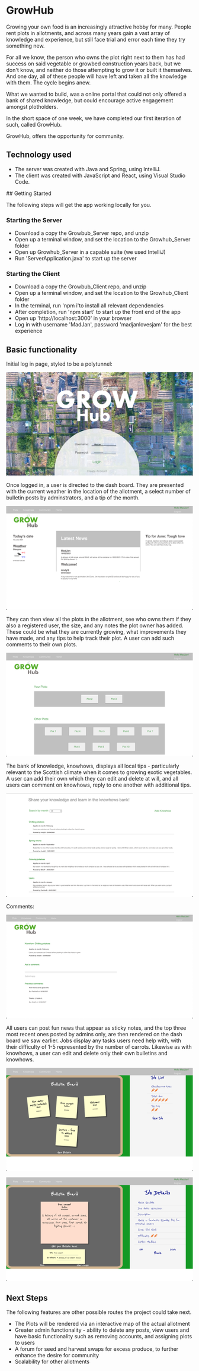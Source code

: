 # GrowHub

Growing your own food is an increasingly attractive hobby for many. People rent plots in allotments, and across many years gain a vast array of knowledge and experience, but still face trial and error each time they try something new. 

For all we know, the person who owns the plot right next to them has had success on said vegetable or growbed construction years back, but we don't know, and neither do those attempting to grow it or built it themselves. And one day, all of these people will have left and taken all the knowledge with them. The cycle begins anew.

What we wanted to build, was a online portal that could not only offered a bank of shared knowledge, but could encourage active engagement amongst plotholders.

In the short space of one week, we have completed our first iteration of such, called GrowHub.

GrowHub, offers the opportunity for community.

## Technology used
* The server was created with Java and Spring, using IntelliJ.
* The client was created with JavaScript and React, using Visual Studio Code.

## Getting Started

The following steps will get the app working locally for you.

### Starting the Server
* Download a copy the Growbub_Server repo, and unzip
* Open up a terminal window, and set the location to the Growhub_Server folder
* Open up Growhub_Server in a capable suite (we used IntelliJ)
* Run 'ServerApplication.java' to start up the server

### Starting the Client 
* Download a copy the Growbub_Client repo, and unzip
* Open up a terminal window, and set the location to the Growhub_Client folder
* In the terminal, run 'npm i'to install all relevant dependencies
* After completion, run 'npm start' to start up the front end of the app
* Open up 'http://localhost:3000' in your browser
* Log in with username 'MadJan', password 'madjanlovesjam' for the best experience

## Basic functionality

Initial log in page, styled to be a polytunnel:

![Alt login page with a background of an aerial view of an allotment](README_images/login.png "Login Page")


Once logged in, a user is directed to the dash board. They are presented with the current weather in the location of the allotment, a select number of bulletin posts by adminstrators, and a tip of the month.

![Alt dashboard home page, rendering a widget, some bulletins, and a tip of the month](README_images/home.png "Dashboard")

They can then view all the plots in the allotment, see who owns them if they also a registered user, the size, and any notes the plot owner has added. These could be what they are currently growing, what improvements they have made, and any tips to help track their plot. A user can add such comments to their own plots.

![Alt dashboard](README_images/plots.png "Plots")

The bank of knowledge, knowhows, displays all local tips - particularly relevant to the Scottish climate when it comes to growing exotic vegetables. A user can add their own which they can edit and delete at will, and all users can comment on knowhows, reply to one another with additional tips.

![Alt A list of the know hows bank of knowledge](README_images/knowHowsList.png "KnowHows List")

Comments:

![Alt An individual know how and comments](README_images/knowHowDetail.png "KnowHows comments")


All users can post fun news that appear as sticky notes, and the top three most recent ones posted by admins only, are then rendered on the dash board we saw earlier. Jobs display any tasks users need help with, with their difficulty of 1-5 represented by the number of carrots. Likewise as with knowhows, a user can edit and delete only their own bulletins and knowhows.

![Alt List of sticky note bulletins, and jobs on a paper styled background](README_images/bulletinAndJobList.png "Bulletins and Jobs")

![Alt The bulletins and jobs edit pages, rendered similar to their parent list](README_images/bulletinAndJobEdit.png "Edit functionality")


## Next Steps

The following features are other possible routes the project could take next.
* The Plots will be rendered via an interactive map of the actual allotment
* Greater admin functionality - ability to delete any posts, view users and have basic functionality such as removing accounts, and assigning plots to users
* A forum for seed and harvest swaps for excess produce, to further enhance the desire for community
* Scalability for other allotments